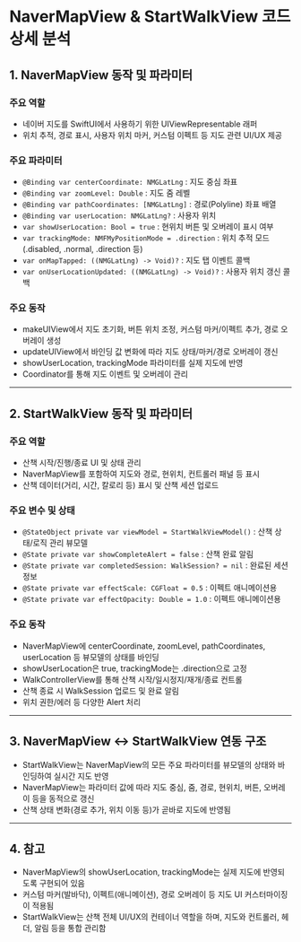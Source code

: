 # NaverMapView & StartWalkView 코드 상세 분석

## 1. NaverMapView 동작 및 파라미터

### 주요 역할
- 네이버 지도를 SwiftUI에서 사용하기 위한 UIViewRepresentable 래퍼
- 위치 추적, 경로 표시, 사용자 위치 마커, 커스텀 이펙트 등 지도 관련 UI/UX 제공

### 주요 파라미터
- `@Binding var centerCoordinate: NMGLatLng` : 지도 중심 좌표
- `@Binding var zoomLevel: Double` : 지도 줌 레벨
- `@Binding var pathCoordinates: [NMGLatLng]` : 경로(Polyline) 좌표 배열
- `@Binding var userLocation: NMGLatLng?` : 사용자 위치
- `var showUserLocation: Bool = true` : 현위치 버튼 및 오버레이 표시 여부
- `var trackingMode: NMFMyPositionMode = .direction` : 위치 추적 모드(.disabled, .normal, .direction 등)
- `var onMapTapped: ((NMGLatLng) -> Void)?` : 지도 탭 이벤트 콜백
- `var onUserLocationUpdated: ((NMGLatLng) -> Void)?` : 사용자 위치 갱신 콜백

### 주요 동작
- makeUIView에서 지도 초기화, 버튼 위치 조정, 커스텀 마커/이펙트 추가, 경로 오버레이 생성
- updateUIView에서 바인딩 값 변화에 따라 지도 상태/마커/경로 오버레이 갱신
- showUserLocation, trackingMode 파라미터를 실제 지도에 반영
- Coordinator를 통해 지도 이벤트 및 오버레이 관리

---

## 2. StartWalkView 동작 및 파라미터

### 주요 역할
- 산책 시작/진행/종료 UI 및 상태 관리
- NaverMapView를 포함하여 지도와 경로, 현위치, 컨트롤러 패널 등 표시
- 산책 데이터(거리, 시간, 칼로리 등) 표시 및 산책 세션 업로드

### 주요 변수 및 상태
- `@StateObject private var viewModel = StartWalkViewModel()` : 산책 상태/로직 관리 뷰모델
- `@State private var showCompleteAlert = false` : 산책 완료 알림
- `@State private var completedSession: WalkSession? = nil` : 완료된 세션 정보
- `@State private var effectScale: CGFloat = 0.5` : 이펙트 애니메이션용
- `@State private var effectOpacity: Double = 1.0` : 이펙트 애니메이션용

### 주요 동작
- NaverMapView에 centerCoordinate, zoomLevel, pathCoordinates, userLocation 등 뷰모델의 상태를 바인딩
- showUserLocation은 true, trackingMode는 .direction으로 고정
- WalkControllerView를 통해 산책 시작/일시정지/재개/종료 컨트롤
- 산책 종료 시 WalkSession 업로드 및 완료 알림
- 위치 권한/에러 등 다양한 Alert 처리

---

## 3. NaverMapView <-> StartWalkView 연동 구조
- StartWalkView는 NaverMapView의 모든 주요 파라미터를 뷰모델의 상태와 바인딩하여 실시간 지도 반영
- NaverMapView는 파라미터 값에 따라 지도 중심, 줌, 경로, 현위치, 버튼, 오버레이 등을 동적으로 갱신
- 산책 상태 변화(경로 추가, 위치 이동 등)가 곧바로 지도에 반영됨

---

## 4. 참고
- NaverMapView의 showUserLocation, trackingMode는 실제 지도에 반영되도록 구현되어 있음
- 커스텀 마커(발바닥), 이펙트(애니메이션), 경로 오버레이 등 지도 UI 커스터마이징이 적용됨
- StartWalkView는 산책 전체 UI/UX의 컨테이너 역할을 하며, 지도와 컨트롤러, 헤더, 알림 등을 통합 관리함
